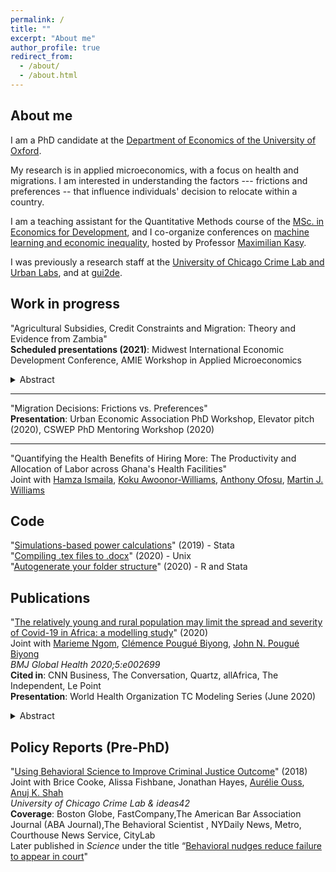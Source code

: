 ```yaml
---
permalink: /
title: ""
excerpt: "About me"
author_profile: true
redirect_from: 
  - /about/
  - /about.html
---
```


## About me

I am a PhD candidate at the [Department of Economics of the University of Oxford](https://www.economics.ox.ac.uk/#/). 

My research is in applied microeconomics, with a focus on health and migrations. I am interested in understanding the factors --- frictions and preferences -- that influence individuals' decision to relocate within a country.  

I am a teaching assistant for the Quantitative Methods course of the [MSc. in Economics for Development](https://www.economics.ox.ac.uk/m.sc.-in-economics-for-development#collapse2101516), and I co-organize conferences on [machine learning and economic inequality](https://maxkasy.github.io/home/ML_inequality_conference/), hosted by Professor [Maximilian Kasy](https://maxkasy.github.io/home/). 

I was previously a research staff at the [University of Chicago Crime Lab and Urban Labs](https://urbanlabs.uchicago.edu/), and at [gui2de](https://gui2de.georgetown.edu/#). 



## Work in progress 

"Agricultural Subsidies, Credit Constraints and Migration: Theory and Evidence from Zambia"  
**Scheduled presentations (2021)**: Midwest International Economic Development Conference, AMIE Workshop in Applied Microeconomics
<details>
<summary>Abstract</summary> 
  <p style="text-align:justify">
  <font size="-0.5">
Low productivity agriculture employs a large share of the labor force in many poor countries. With the scarce resources at their disposal, governments often opt for price-distorting agricultural input subsidies to increase technology adoption, rather than investments to improve the sectoral and geographic misallocation of labor. In this paper I investigate potential channels through which a fertilizer subsidy program to rural households can change both their fertilizer adoption and their migration decisions. I first sketch a simple model with heterogeneous households that can access parallel markets to either sell the fertilizer they received at a subsidized price, or buy from other farmers. Through these parallel markets, they sort across three types: i) users of the subsidized fertilizer, ii) re-sellers, who engage in traditional agriculture, and iii) re-sellers, who relax their credit constraint and can afford to outmigrate. 
I find evidence of this underlying heterogeneity using a longitudinal survey of farmers in Zambia. I quantify the share of households sorting into migration using a double-difference estimation. As predicted by the model, there is an increase in the intensity of outmigration for members of the households who receive the subsidy. However, households with no history of migration double-down in agriculture and migrate less. Results suggest that the opportunity cost of migration dominates for household who have a comparative advantage in the improved technology, but the income effect prevails for those who have a comparative advantage in migrating. These findings suggest that better targeted policies and access to credit can improve the efficiency of labor allocations within countries.
    </font>
    </p>
  </details> 

  
---  
"Migration Decisions: Frictions vs. Preferences"   
**Presentation**: Urban Economic Association PhD Workshop, Elevator pitch (2020), CSWEP PhD Mentoring Workshop (2020)   
      
 **** 
"Quantifying the Health Benefits of Hiring More: The Productivity and Allocation of Labor across Ghana's Health Facilities"  
Joint with [Hamza Ismaila](https://www.researchgate.net/profile/Hamza_Ismaila), [Koku Awoonor-Williams](https://www.africahealthpot.org/profilesingle.php?id=2), [Anthony Ofosu](https://www.researchgate.net/profile/Anthony_Ofosu), [Martin J. Williams](https://martinjwilliams.com/)  


## Code   
"[Simulations-based power calculations](https://www.csae.ox.ac.uk/materials/coderscorner/949/coderscornerttweek5fm.pdf)" (2019) - Stata   
"[Compiling .tex files to .docx](https://www.csae.ox.ac.uk/materials/coderscorner/1010/coderscornermt19week4fm1.pdf)" (2020) - Unix    
"[Autogenerate your folder structure](https://www.csae.ox.ac.uk/materials/coderscorner/1129/coderscornermt20week3sp-v2.pdf)" (2020) - R and Stata   


## Publications
"[The relatively young and rural population may limit the spread and severity of Covid-19 in Africa: a modelling study](https://gh.bmj.com/content/5/5/e002699)" (2020)  
Joint with [Marieme Ngom](https://www.anl.gov/profile/marieme-ngom), [Clémence Pougué Biyong](https://www.pantheonsorbonne.fr/recherche/page-perso/page/?tx_oxcspagepersonnel_pi1[uid]=cpouguebiy), [John N. Pougué Biyong](https://www.inet.ox.ac.uk/people/john-pougu%C3%A9-biyong/)  
_BMJ Global Health 2020;5:e002699_  
**Cited in**: CNN Business, The Conversation, Quartz, allAfrica, The Independent, Le Point  
**Presentation**: World Health Organization TC Modeling Series (June 2020) 
<details>
<summary>Abstract</summary>
    <p style="text-align:justify">
    <font size="-0.5">
<b>Introduction</b> A novel coronavirus disease 2019 (COVID-19) has spread to all regions of the world. There is great uncertainty regarding how countries’ characteristics will affect the spread of the epidemic; to date, there are few studies that attempt to predict the spread of the epidemic in African countries. In this paper, we investigate the role of demographic patterns, urbanisation and comorbidities on the possible trajectories of COVID-19 in Ghana, Kenya and Senegal.<br>
<b>Methods</b> We use an augmented deterministic Susceptible-Infected-Recovered model to predict the true spread of the disease, under the containment measures taken so far. We disaggregate the infected compartment into asymptomatic, mildly symptomatic and severely symptomatic to match observed clinical development of COVID-19. We also account for age structures, urbanisation and comorbidities (HIV, tuberculosis, anaemia).  <br>
<b>Results</b> In our baseline model, we project that the peak of active cases will occur in July, subject to the effectiveness of policy measures. When accounting for the urbanisation, and factoring in comorbidities, the peak may occur between 2 June and 17 June (Ghana), 22 July and 29 August (Kenya) and, finally, 28 May and 15 June (Senegal). Successful containment policies could lead to lower rates of severe infections. While most cases will be mild, we project in the absence of policies further containing the spread, that between 0.78% and 1.03%, 0.61% and 1.22%, and 0.60% and 0.84% of individuals in Ghana, Kenya and Senegal, respectively, may develop severe symptoms at the time of the peak of the epidemic.  <br>
<b>Conclusion</b> Compared with Europe, Africa’s younger and rural population may modify the severity of the epidemic. The large youth population may lead to more infections but most of these infections will be asymptomatic or mild, and will probably go undetected. The higher prevalence of underlying conditions must be considered. 
  </font>
  </p>
</details>


## Policy Reports (Pre-PhD) 
"[Using Behavioral Science to Improve Criminal Justice Outcome](http://theslab.uchicago.edu/anuj/uploads/summons.pdf)" (2018)  
Joint with Brice Cooke, Alissa Fishbane, Jonathan Hayes, [Aurélie Ouss](http://aouss.github.io/), [Anuj K. Shah](https://www.chicagobooth.edu/faculty/directory/s/anuj-k-shah)  
_University of Chicago Crime Lab & ideas42_    
**Coverage**: Boston Globe, FastCompany,The American Bar Association Journal (ABA Journal),The Behavioral Scientist , NYDaily News, Metro, Courthouse News Service, CityLab  
Later published in _Science_ under the title “[Behavioral nudges reduce failure to appear in court](https://science.sciencemag.org/content/early/2020/10/07/science.abb6591.abstract)"  




